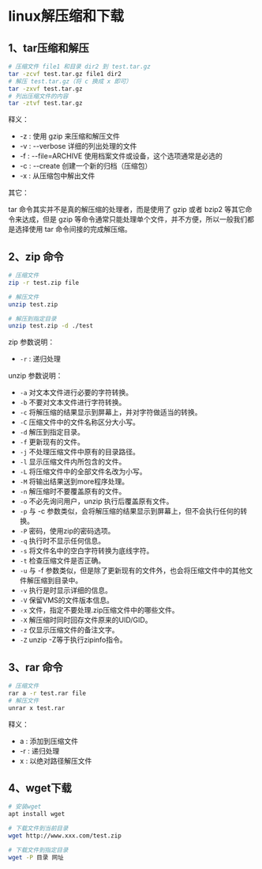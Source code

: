# linux解压缩和下载

## 1、tar压缩和解压

```sh
# 压缩文件 file1 和目录 dir2 到 test.tar.gz
tar -zcvf test.tar.gz file1 dir2
# 解压 test.tar.gz（将 c 换成 x 即可）
tar -zxvf test.tar.gz
# 列出压缩文件的内容
tar -ztvf test.tar.gz 
```

释义：

- -z : 使用 gzip 来压缩和解压文件
- -v : --verbose 详细的列出处理的文件
- -f : --file=ARCHIVE 使用档案文件或设备，这个选项通常是必选的
- -c : --create 创建一个新的归档（压缩包）
- -x : 从压缩包中解出文件

其它：

tar 命令其实并不是真的解压缩的处理者，而是使用了 gzip 或者 bzip2 等其它命令来达成，但是 gzip 等命令通常只能处理单个文件，并不方便，所以一般我们都是选择使用 tar 命令间接的完成解压缩。

## 2、zip 命令

```sh
# 压缩文件
zip -r test.zip file

# 解压文件
unzip test.zip

# 解压到指定目录
unzip test.zip -d ./test
```

zip 参数说明：

- `-r` : 递归处理

unzip 参数说明：

- `-a` 对文本文件进行必要的字符转换。
- `-b` 不要对文本文件进行字符转换。
- `-c` 将解压缩的结果显示到屏幕上，并对字符做适当的转换。
- `-C` 压缩文件中的文件名称区分大小写。
- `-d` 解压到指定目录。
- `-f` 更新现有的文件。
- `-j` 不处理压缩文件中原有的目录路径。
- `-l` 显示压缩文件内所包含的文件。
- `-L` 将压缩文件中的全部文件名改为小写。
- `-M` 将输出结果送到more程序处理。
- `-n` 解压缩时不要覆盖原有的文件。
- `-o` 不必先询问用户，unzip 执行后覆盖原有文件。
- `-p` 与 -c 参数类似，会将解压缩的结果显示到屏幕上，但不会执行任何的转换。
- `-P` 密码，使用zip的密码选项。
- `-q` 执行时不显示任何信息。
- `-s` 将文件名中的空白字符转换为底线字符。
- `-t` 检查压缩文件是否正确。
- `-u` 与 -f 参数类似，但是除了更新现有的文件外，也会将压缩文件中的其他文件解压缩到目录中。
- `-v` 执行是时显示详细的信息。
- `-V` 保留VMS的文件版本信息。
- `-x` 文件，指定不要处理.zip压缩文件中的哪些文件。
- `-X` 解压缩时同时回存文件原来的UID/GID。
- `-z` 仅显示压缩文件的备注文字。
- `-Z` unzip -Z等于执行zipinfo指令。

## 3、rar 命令

```sh
# 压缩文件
rar a -r test.rar file
# 解压文件
unrar x test.rar
```

释义：

- a : 添加到压缩文件
- -r : 递归处理
- x : 以绝对路径解压文件

## 4、wget下载

```sh
# 安装wget
apt install wget

# 下载文件到当前目录
wget http://www.xxx.com/test.zip

# 下载文件到指定目录
wget -P 目录 网址
```
